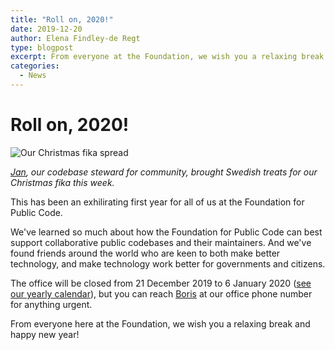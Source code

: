 ```yaml
---
title: "Roll on, 2020!"
date: 2019-12-20
author: Elena Findley-de Regt
type: blogpost
excerpt: From everyone at the Foundation, we wish you a relaxing break and happy new year!
categories:
  - News
---
```


# Roll on, 2020!

![Our Christmas fika spread]({{site.url}}/assets/fika.png)

*[Jan](https://publiccode.net/team/jan-ainali.html), our codebase steward for community, brought Swedish treats for our Christmas fika this week.*

This has been an exhilirating first year for all of us at the Foundation for Public Code.

We've learned so much about how the Foundation for Public Code can best support collaborative public codebases and their maintainers. And we've found friends around the world who are keen to both make better technology, and make technology work better for governments and citizens.

The office will be closed from 21 December 2019 to 6 January 2020 ([see our yearly calendar](https://about.publiccode.net/organization/yearly-schedule.html)), but you can reach [Boris](https://publiccode.net/team/boris-van-hoytema.html) at our office phone number for anything urgent.

From everyone here at the Foundation, we wish you a relaxing break and happy new year!
